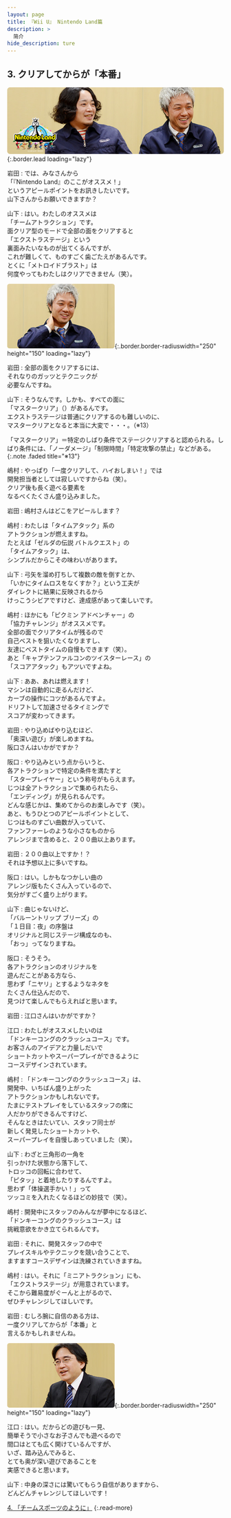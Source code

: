 ```yaml
---
layout: page
title: 『Wii U』 Nintendo Land篇
description: >
  简介
hide_description: ture
---
```


## 3. クリアしてからが「本番」

![](/interviews/jp/WiiU/hardware/vol10/img/mainvisual3.jpg){:.border.lead loading="lazy"}



岩田
: では、みなさんから<br>「『Nintendo Land』のここがオススメ！」<br>というアピールポイントをお訊きしたいです。<br>山下さんからお願いできますか？

山下
: はい。わたしのオススメは<br>「チームアトラクション」です。<br>面クリア型のモードで全部の面をクリアすると<br>「エクストラステージ」という<br>裏面みたいなものが出てくるんですが、<br>これが難しくて、ものすごく歯ごたえがあるんです。<br>とくに「メトロイドブラスト」は<br>何度やってもわたしはクリアできません（笑）。

![](/interviews/jp/WiiU/hardware/vol10/img/photo9.jpg){:.border.border-radiuswidth="250" height="150"  loading="lazy"}


岩田
: 全部の面をクリアするには、<br>それなりのガッツとテクニックが<br>必要なんですね。

山下
: そうなんです。しかも、すべての面に<br>「マスタークリア」（）があるんです。<br>エクストラステージは普通にクリアするのも難しいのに、<br>マスタークリアとなると本当に大変で・・・。（※13）

「マスタークリア」＝特定のしばり条件でステージクリアすると認められる。しばり条件には、「ノーダメージ」「制限時間」「特定攻撃の禁止」などがある。
{:.note .faded title="※13"}

嶋村
: やっぱり「一度クリアして、ハイおしまい！」では<br>開発担当者としては寂しいですからね（笑）。<br>クリア後も長く遊べる要素を<br>なるべくたくさん盛り込みました。

岩田
: 嶋村さんはどこをアピールします？

嶋村
: わたしは「タイムアタック」系の<br>アトラクションが燃えますね。<br>たとえば「ゼルダの伝説 バトルクエスト」の<br>「タイムアタック」は、<br>シンプルだからこその味わいがあります。

山下
: 弓矢を溜め打ちして複数の敵を倒すとか、<br>「いかにタイムロスをなくすか？」という工夫が<br>ダイレクトに結果に反映されるから<br>けっこうシビアですけど、達成感があって楽しいです。

嶋村
: ほかにも「ピクミン アドベンチャー」の<br>「協力チャレンジ」がオススメです。<br>全部の面でクリアタイムが残るので<br>自己ベストを狙いたくなりますし、<br>友達にベストタイムの自慢もできます（笑）。<br>あと「キャプテンファルコンのツイスターレース」の<br>「スコアアタック」もアツいですよね。

山下
: ああ、あれは燃えます！<br>マシンは自動的に走るんだけど、<br>カーブの操作にコツがあるんですよ。<br>ドリフトして加速させるタイミングで<br>スコアが変わってきます。

岩田
: やり込めばやり込むほど、<br>「奥深い遊び」が楽しめますね。<br>阪口さんはいかがですか？

阪口
: やり込みという点からいうと、<br>各アトラクションで特定の条件を満たすと<br>「スタープレイヤー」という称号がもらえます。<br>じつは全アトラクションで集められたら、<br>「エンディング」が見られるんです。<br>どんな感じかは、集めてからのお楽しみです（笑）。<br>あと、もうひとつのアピールポイントとして、<br>じつはものすごい曲数が入っていて、<br>ファンファーレのような小さなものから<br>アレンジまで含めると、２００曲以上あります。

岩田
: ２００曲以上ですか！？<br>それは予想以上に多いですね。

阪口
: はい。しかもなつかしい曲の<br>アレンジ版もたくさん入っているので、<br>気分がすごく盛り上がります。

山下
: 曲じゃないけど、<br>「バルーントリップ ブリーズ」の<br>「１日目：夜」の序盤は<br>オリジナルと同じステージ構成なのも、<br>「おっ」ってなりますね。

阪口
: そうそう。<br>各アトラクションのオリジナルを<br>遊んだことがある方なら、<br>思わず「ニヤリ」とするようなネタを<br>たくさん仕込んだので、<br>見つけて楽しんでもらえればと思います。

岩田
: 江口さんはいかがですか？

江口
: わたしがオススメしたいのは<br>「ドンキーコングのクラッシュコース」です。<br>お客さんのアイデアと力量しだいで<br>ショートカットやスーパープレイができるように<br>コースデザインされています。

嶋村
: 「ドンキーコングのクラッシュコース」は、<br>開発中、いちばん盛り上がった<br>アトラクションかもしれないです。<br>たまにテストプレイをしているスタッフの席に<br>人だかりができるんですけど、<br>そんなときはたいてい、スタッフ同士が<br>新しく発見したショートカットや、<br>スーパープレイを自慢しあっていました（笑）。

山下
: わざと三角形の一角を<br>引っかけた状態から落下して、<br>トロッコの回転に合わせて、<br>「ピタッ」と着地したりするんですよ。<br>思わず「体操選手かい！」って<br>ツッコミを入れたくなるほどの妙技で（笑）。

嶋村
: 開発中にスタッフのみんなが夢中になるほど、<br>「ドンキーコングのクラッシュコース」は<br>挑戦意欲をかき立てられるんです。

岩田
: それに、開発スタッフの中で<br>プレイスキルやテクニックを競い合うことで、<br>ますますコースデザインは洗練されていきますね。

嶋村
: はい。それに「ミニアトラクション」にも、<br>「エクストラステージ」が用意されています。<br>そこから難易度がぐーんと上がるので、<br>ぜひチャレンジしてほしいです。

岩田
: むしろ腕に自信のある方は、<br>一度クリアしてからが「本番」と<br>言えるかもしれませんね。

![](/interviews/jp/WiiU/hardware/vol10/img/photo10.jpg){:.border.border-radiuswidth="250" height="150"  loading="lazy"}


江口
: はい。だからどの遊びも一見、<br>簡単そうで小さなお子さんでも遊べるので<br>間口はとても広く開けているんですが、<br>いざ、踏み込んでみると、<br>とても奥が深い遊びであることを<br>実感できると思います。

山下
: 中身の深さには驚いてもらう自信がありますから、<br>どんどんチャレンジしてほしいです！


[4. 「チームスポーツのように」](4.md)
{:.read-more}